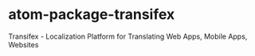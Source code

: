 # atom-package-transifex
Transifex - Localization Platform for Translating Web Apps, Mobile Apps, Websites
